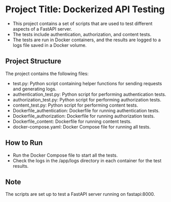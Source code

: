 # Project Title: Dockerized API Testing

- This project contains a set of scripts that are used to test different aspects of a FastAPI server.
- The tests include authentication, authorization, and content tests. 
- The tests are run in Docker containers, and the results are logged to a logs file saved in a Docker volume.

## Project Structure

The project contains the following files:

- test.py: Python script containing helper functions for sending requests and generating logs.
- authentication_test.py: Python script for performing authentication tests.
- authorization_test.py: Python script for performing authorization tests.
- content_test.py: Python script for performing content tests.
- Dockerfile_authentication: Dockerfile for running authentication tests.
- Dockerfile_authorization: Dockerfile for running authorization tests.
- Dockerfile_content: Dockerfile for running content tests.
- docker-compose.yaml: Docker Compose file for running all tests.

## How to Run

- Run the Docker Compose file to start all the tests.
- Check the logs in the /app/logs directory in each container for the test results.

## Note

The scripts are set up to test a FastAPI server running on fastapi:8000.